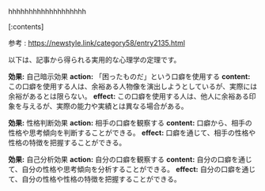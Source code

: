 

hhhhhhhhhhhhhhhhhhh
    
[:contents]

参考 : https://newstyle.link/category58/entry2135.html

以下は、記事から得られる実用的な心理学の定理です。

**効果:** 自己暗示効果
**action:** 「困ったものだ」という口癖を使用する
**content:** この口癖を使用する人は、余裕ある人物像を演出しようとしているが、実際には余裕があるとは限らない。
**effect:** この口癖を使用する人は、他人に余裕ある印象を与えるが、実際の能力や実績とは異なる場合がある。

**効果:** 性格判断効果
**action:** 相手の口癖を観察する
**content:** 口癖から、相手の性格や思考傾向を判断することができる。
**effect:** 口癖を通じて、相手の性格や性格の特徴を把握することができる。

**効果:** 自己分析効果
**action:** 自分の口癖を観察する
**content:** 自分の口癖を通じて、自分の性格や思考傾向を分析することができる。
**effect:** 自分の口癖を通じて、自分の性格や性格の特徴を把握することができる。

    